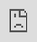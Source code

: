 # Waldur resourse reservation portal

Portal available: [https://nohap.hpc-net.lv/](https://nohap.hpc-net.lv)

By selecting MyAccessID method, you should be able to authenticate with your university login details or eEIDAS.

:::{iframe} "https://player.vimeo.com/video/894361272?badge=0&amp;autopause=0&amp;player_id=0&amp;app_id=58479"
:width: 100%
Get up and running with MyST in Jupyter!
:::


<iframe  title="YouTube video player" width="480" height="390" src="http://www.youtube.com/watch?v=TheVideoID?autoplay=1" frameborder="0" allowfullscreen></iframe>


<iframe src="https://player.vimeo.com/video/894361272?badge=0&amp;autopause=0&amp;player_id=0&amp;app_id=58479" frameborder="0" allow="autoplay; fullscreen; picture-in-picture" style="position:absolute;top:0;left:0;width:100%;height:100%;" title="2023-11-27-Zoom-meetup-HPC-RTU-LC-2"></iframe>

